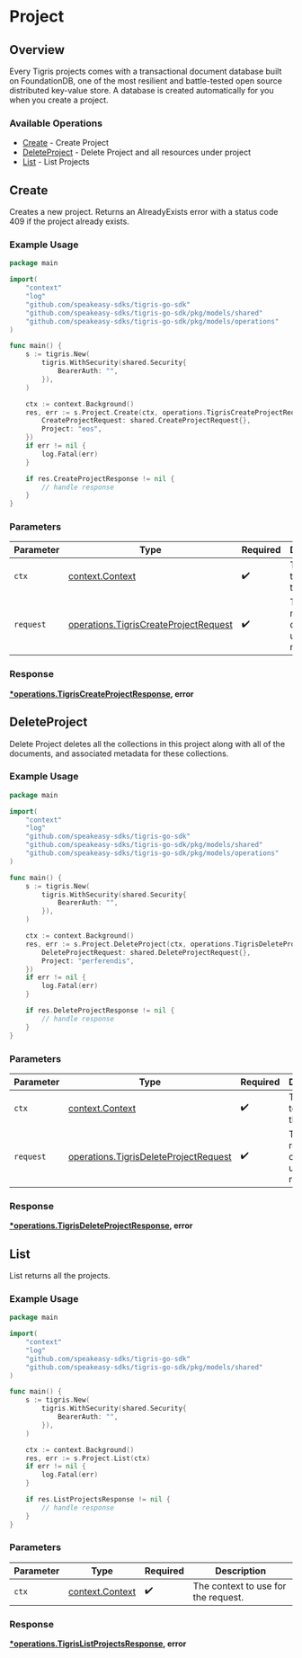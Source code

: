 # Project

## Overview

Every Tigris projects comes with a transactional document database built on FoundationDB, one of the most resilient and battle-tested open source distributed key-value store. A database is created automatically for you when you create a project.

### Available Operations

* [Create](#create) - Create Project
* [DeleteProject](#deleteproject) - Delete Project and all resources under project
* [List](#list) - List Projects

## Create

Creates a new project. Returns an AlreadyExists error with a status code 409 if the project already exists.

### Example Usage

```go
package main

import(
	"context"
	"log"
	"github.com/speakeasy-sdks/tigris-go-sdk"
	"github.com/speakeasy-sdks/tigris-go-sdk/pkg/models/shared"
	"github.com/speakeasy-sdks/tigris-go-sdk/pkg/models/operations"
)

func main() {
    s := tigris.New(
        tigris.WithSecurity(shared.Security{
            BearerAuth: "",
        }),
    )

    ctx := context.Background()
    res, err := s.Project.Create(ctx, operations.TigrisCreateProjectRequest{
        CreateProjectRequest: shared.CreateProjectRequest{},
        Project: "eos",
    })
    if err != nil {
        log.Fatal(err)
    }

    if res.CreateProjectResponse != nil {
        // handle response
    }
}
```

### Parameters

| Parameter                                                                                      | Type                                                                                           | Required                                                                                       | Description                                                                                    |
| ---------------------------------------------------------------------------------------------- | ---------------------------------------------------------------------------------------------- | ---------------------------------------------------------------------------------------------- | ---------------------------------------------------------------------------------------------- |
| `ctx`                                                                                          | [context.Context](https://pkg.go.dev/context#Context)                                          | :heavy_check_mark:                                                                             | The context to use for the request.                                                            |
| `request`                                                                                      | [operations.TigrisCreateProjectRequest](../../models/operations/tigriscreateprojectrequest.md) | :heavy_check_mark:                                                                             | The request object to use for the request.                                                     |


### Response

**[*operations.TigrisCreateProjectResponse](../../models/operations/tigriscreateprojectresponse.md), error**


## DeleteProject

Delete Project deletes all the collections in this project along with all of the documents, and associated metadata for these collections.

### Example Usage

```go
package main

import(
	"context"
	"log"
	"github.com/speakeasy-sdks/tigris-go-sdk"
	"github.com/speakeasy-sdks/tigris-go-sdk/pkg/models/shared"
	"github.com/speakeasy-sdks/tigris-go-sdk/pkg/models/operations"
)

func main() {
    s := tigris.New(
        tigris.WithSecurity(shared.Security{
            BearerAuth: "",
        }),
    )

    ctx := context.Background()
    res, err := s.Project.DeleteProject(ctx, operations.TigrisDeleteProjectRequest{
        DeleteProjectRequest: shared.DeleteProjectRequest{},
        Project: "perferendis",
    })
    if err != nil {
        log.Fatal(err)
    }

    if res.DeleteProjectResponse != nil {
        // handle response
    }
}
```

### Parameters

| Parameter                                                                                      | Type                                                                                           | Required                                                                                       | Description                                                                                    |
| ---------------------------------------------------------------------------------------------- | ---------------------------------------------------------------------------------------------- | ---------------------------------------------------------------------------------------------- | ---------------------------------------------------------------------------------------------- |
| `ctx`                                                                                          | [context.Context](https://pkg.go.dev/context#Context)                                          | :heavy_check_mark:                                                                             | The context to use for the request.                                                            |
| `request`                                                                                      | [operations.TigrisDeleteProjectRequest](../../models/operations/tigrisdeleteprojectrequest.md) | :heavy_check_mark:                                                                             | The request object to use for the request.                                                     |


### Response

**[*operations.TigrisDeleteProjectResponse](../../models/operations/tigrisdeleteprojectresponse.md), error**


## List

List returns all the projects.

### Example Usage

```go
package main

import(
	"context"
	"log"
	"github.com/speakeasy-sdks/tigris-go-sdk"
	"github.com/speakeasy-sdks/tigris-go-sdk/pkg/models/shared"
)

func main() {
    s := tigris.New(
        tigris.WithSecurity(shared.Security{
            BearerAuth: "",
        }),
    )

    ctx := context.Background()
    res, err := s.Project.List(ctx)
    if err != nil {
        log.Fatal(err)
    }

    if res.ListProjectsResponse != nil {
        // handle response
    }
}
```

### Parameters

| Parameter                                             | Type                                                  | Required                                              | Description                                           |
| ----------------------------------------------------- | ----------------------------------------------------- | ----------------------------------------------------- | ----------------------------------------------------- |
| `ctx`                                                 | [context.Context](https://pkg.go.dev/context#Context) | :heavy_check_mark:                                    | The context to use for the request.                   |


### Response

**[*operations.TigrisListProjectsResponse](../../models/operations/tigrislistprojectsresponse.md), error**

